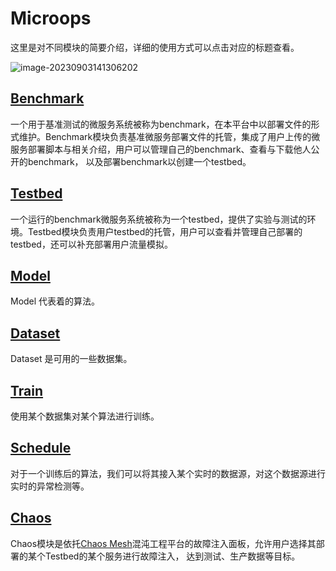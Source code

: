 # Microops

这里是对不同模块的简要介绍，详细的使用方式可以点击对应的标题查看。

![image-20230903141306202](https://wanz-bucket.oss-cn-beijing.aliyuncs.com/typora/image-20230903141306202.png)

## [Benchmark](docs/zh/benchmark.md)

一个用于基准测试的微服务系统被称为benchmark，在本平台中以部署文件的形式维护。Benchmark模块负责基准微服务部署文件的托管，集成了用户上传的微服务部署脚本与相关介绍，用户可以管理自己的benchmark、查看与下载他人公开的benchmark，
以及部署benchmark以创建一个testbed。

## [Testbed](docs/zh/testbed.md)

一个运行的benchmark微服务系统被称为一个testbed，提供了实验与测试的环境。Testbed模块负责用户testbed的托管，用户可以查看并管理自己部署的testbed，还可以补充部署用户流量模拟。

## [Model](docs/zh/model.md)

Model 代表着的算法。

## [Dataset](docs/zh/dataset.md)

Dataset 是可用的一些数据集。

## [Train](docs/zh/train.md)

使用某个数据集对某个算法进行训练。

## [Schedule](docs/zh/schedule.md)

对于一个训练后的算法，我们可以将其接入某个实时的数据源，对这个数据源进行实时的异常检测等。

## [Chaos](docs/zh/chaos.md)

Chaos模块是依托[Chaos Mesh](https://chaos-mesh.org/website-zh/)混沌工程平台的故障注入面板，允许用户选择其部署的某个Testbed的某个服务进行故障注入，
达到测试、生产数据等目标。
